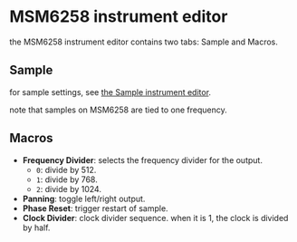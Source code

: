 # MSM6258 instrument editor

the MSM6258 instrument editor contains two tabs: Sample and Macros.

## Sample

for sample settings, see [the Sample instrument editor](sample.md).

note that samples on MSM6258 are tied to one frequency.

## Macros

- **Frequency Divider**: selects the frequency divider for the output.
  - `0`: divide by 512.
  - `1`: divide by 768.
  - `2`: divide by 1024.
- **Panning**: toggle left/right output.
- **Phase Reset**: trigger restart of sample.
- **Clock Divider**: clock divider sequence. when it is 1, the clock is divided by half.
